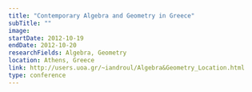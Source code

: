 ```yaml
---
title: "Contemporary Algebra and Geometry in Greece"
subTitle: ""
image:
startDate: 2012-10-19
endDate: 2012-10-20
researchFields: Algebra, Geometry
location: Athens, Greece
link: http://users.uoa.gr/~iandroul/Algebra&Geometry_Location.html
type: conference
---
```

